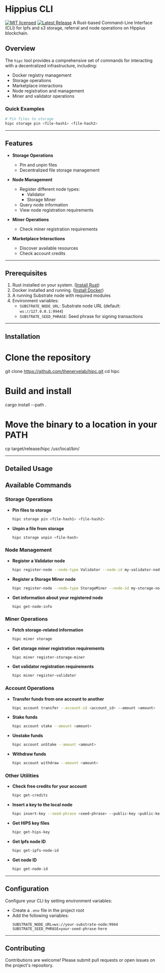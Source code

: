 # Hippius CLI
[![MIT licensed](https://img.shields.io/badge/license-MIT-blue.svg)](./LICENSE)
[![Latest Release](https://img.shields.io/github/v/release/thenervelab/hipc)](https://github.com/thenervelab/hipc/releases/latest)
A Rust-based Command-Line Interface (CLI) for Ipfs and s3 storage, referral and node operations on Hippius blockchain.

## Overview
The `hipc` tool provides a comprehensive set of commands for interacting with a decentralized infrastructure, including:
- Docker registry management
- Storage operations
- Marketplace interactions
- Node registration and management
- Miner and validator operations

### Quick Examples
```bash
# Pin files to storage
hipc storage pin <file-hash1> <file-hash2>

```

---

## Features
- **Storage Operations**
  - Pin and unpin files
  - Decentralized file storage management

- **Node Management**
  - Register different node types:
    - Validator
    - Storage Miner
  - Query node information
  - View node registration requirements

- **Miner Operations**
  - Check miner registration requirements

- **Marketplace Interactions**
  - Discover available resources
  - Check account credits

---

## Prerequisites
1. Rust installed on your system. ([Install Rust](https://www.rust-lang.org/tools/install))
2. Docker installed and running. ([Install Docker](https://docs.docker.com/get-docker/))
3. A running Substrate node with required modules
4. Environment variables:
   - `SUBSTRATE_NODE_URL`: Substrate node URL (default: `ws://127.0.0.1:9944`)
   - `SUBSTRATE_SEED_PHRASE`: Seed phrase for signing transactions

---

## Installation

# Clone the repository
 git clone https://github.com/thenervelab/hipc.git
 cd hipc

# Build and install
 cargo install --path .

# Move the binary to a location in your PATH
 cp target/release/hipc /usr/local/bin/

---

## Detailed Usage

## Available Commands

### Storage Operations
- **Pin files to storage**
  ```bash
  hipc storage pin <file-hash1> <file-hash2>
  ```

- **Unpin a file from storage**
  ```bash
  hipc storage unpin <file-hash>
  ```

### Node Management
- **Register a Validator node**
  ```bash
  hipc register-node --node-type Validator --node-id my-validator-node
  ```

- **Register a Storage Miner node**
  ```bash
  hipc register-node --node-type StorageMiner --node-id my-storage-node --ipfs-node-id <optional-ipfs-node-id>
  ```

- **Get information about your registered node**
  ```bash
  hipc get-node-info
  ```

### Miner Operations
- **Fetch storage-related information**
  ```bash
  hipc miner storage
  ```

- **Get storage miner registration requirements**
  ```bash
  hipc miner register-storage-miner
  ```

- **Get validator registration requirements**
  ```bash
  hipc miner register-validator
  ```

### Account Operations
- **Transfer funds from one account to another**
  ```bash
  hipc account transfer --account-id <account_id> --amount <amount>
  ```

- **Stake funds**
  ```bash
  hipc account stake --amount <amount>
  ```

- **Unstake funds**
  ```bash
  hipc account unStake --amount <amount>
  ```

- **Withdraw funds**
  ```bash
  hipc account withdraw --amount <amount>
  ```

### Other Utilities
- **Check free credits for your account**
  ```bash
  hipc get-credits
  ```

- **Insert a key to the local node**
  ```bash
  hipc insert-key --seed-phrase <seed-phrase> --public-key <public-key>
  ```
  
- **Get HIPS key files**
  ```bash
  hipc get-hips-key
  ```

- **Get Ipfs node ID**
  ```bash
  hipc get-ipfs-node-id
  ```

- **Get node ID**
  ```bash
  hipc get-node-id
  ```

---

## Configuration
Configure your CLI by setting environment variables:
- Create a `.env` file in the project root
- Add the following variables:
  ```
  SUBSTRATE_NODE_URL=ws://your-substrate-node:9944
  SUBSTRATE_SEED_PHRASE=your-seed-phrase-here
  ```

---

## Contributing
Contributions are welcome! Please submit pull requests or open issues on the project's repository.
